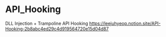 # API_Hooking
DLL Injection + Trampoline API Hooking
   https://leejuhyeop.notion.site/API-Hooking-2b8abc4ed29c4d919564720e15d04d87
